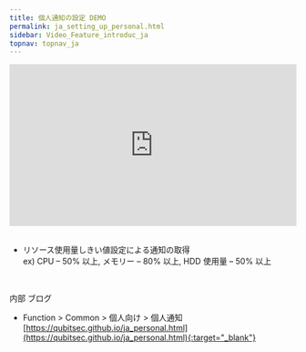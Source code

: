 ```yaml
---
title: 個人通知の設定 DEMO
permalink: ja_setting_up_personal.html
sidebar: Video_Feature_introduc_ja
topnav: topnav_ja
---
```


<style>.embed-container { position: relative; padding-bottom: 56.25%; height: 0; overflow: hidden; max-width: 100%; } .embed-container iframe, .embed-container object, .embed-container embed { position: absolute; top: 0; left: 0; width: 100%; height: 100%; }</style><div class='embed-container'><iframe src='https://www.youtube.com/embed/aqR0Qw4ll84' frameborder='0' allowfullscreen></iframe></div>

<br />

- リソース使用量しきい値設定による通知の取得   
ex) CPU – 50% 以上, メモリー – 80% 以上, HDD 使用量 – 50% 以上

<br />

内部 ブログ  

- Function > Common > 個人向け > 個人通知
[https://qubitsec.github.io/ja_personal.html](https://qubitsec.github.io/ja_personal.html){:target="_blank"}
